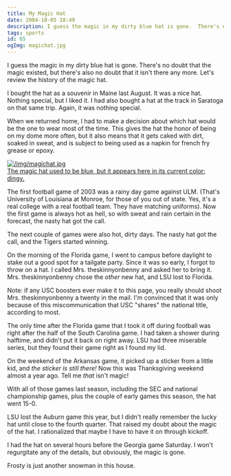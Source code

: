 ```yaml
---
title: My Magic Hat
date: 2004-10-05 18:49
description: I guess the magic in my dirty blue hat is gone.  There's no doubt that the magic existed, but there's also no doubt that it isn't there any more.  Let's review the history of the magic hat.  I bought the hat as a souvenir in Maine last August.  It was a nice hat.  Nothing special, but I liked it.  I had also bought a hat at the track in Saratoga on that same trip.  Again, it was nothing special.
tags: sports
id: 65
ogImg: magichat.jpg
---
```

I guess the magic in my dirty blue hat is gone.  There's no doubt that the magic existed, but there's also no doubt that it isn't there any more.  Let's review the history of the magic hat.

I bought the hat as a souvenir in Maine last August.  It was a nice hat.  Nothing special, but I liked it.  I had also bought a hat at the track in Saratoga on that same trip.  Again, it was nothing special.

When we returned home, I had to make a decision about which hat would be the one to wear most of the time.  This gives the hat the honor of being on my dome more often, but it also means that it gets caked with dirt, soaked in sweat, and is subject to being used as a napkin for french fry grease or epoxy.

<a class="lightview alignright" href="/img/magichat.jpg" data-lightview-caption="The magic hat used to be blue, but it appears here in its current color:  dingy." data-lightview-group="group1" style="width:350px;"><img src="/img/magichat.jpg" alt="/img/magichat.jpg"><br><span class="caption">The magic hat used to be blue, but it appears here in its current color:  dingy.</span></a>

The first football game of 2003 was a rainy day game against ULM.  (That's University of Louisiana at Monroe, for those of you out of state.  Yes, it's a real college with a real football team.  They have matching uniforms).  Now the first game is always hot as hell, so with sweat and rain certain in the forecast, the nasty hat got the call.

The next couple of games were also hot, dirty days.  The nasty hat got the call, and the Tigers started winning.

On the morning of the Florida game, I went to campus before daylight to stake out a good spot for a tailgate party.  Since it was so early, I forgot to throw on a hat.  I called Mrs. theskinnyonbenny and asked her to bring it.  Mrs. theskinnyonbenny chose the *other* new hat, and LSU lost to Florida.

Note:  if any USC boosters ever make it to this page, you really should shoot Mrs. theskinnyonbenny a twenty in the mail.  I'm convinced that it was only because of this miscommunication that USC "shares" the national title, according to most.

The only time after the Florida game that I took it off during football was right after the half of the South Carolina game.  I had taken a shower during halftime, and didn't put it back on right away.  LSU had three miserable series, but they found their game right as I found my lid.

On the weekend of the Arkansas game, it picked up a sticker from a little kid, and *the sticker is still there!*  Now this was Thanksgiving weekend almost a year ago.  Tell me *that* isn't magic!

With all of those games last season, including the SEC and national championship games, plus the couple of early games this season, the hat went 15-0.  

LSU lost the Auburn game this year, but I didn't really remember the lucky hat until close to the fourth quarter.  That raised my doubt about the magic of the hat.  I rationalized that maybe I have to have it on through kickoff.

I had the hat on several hours before the Georgia game Saturday.  I won't regurgitate any of the details, but obviously, the magic is gone.  

Frosty is just another snowman in this house.
